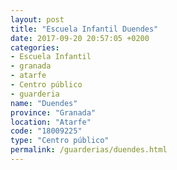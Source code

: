 ```yaml
---
layout: post
title: "Escuela Infantil Duendes"
date: 2017-09-20 20:57:05 +0200
categories:
- Escuela Infantil
- granada
- atarfe
- Centro público
- guarderia
name: "Duendes"
province: "Granada"
location: "Atarfe"
code: "18009225"
type: "Centro público"
permalink: /guarderias/duendes.html
---
```

